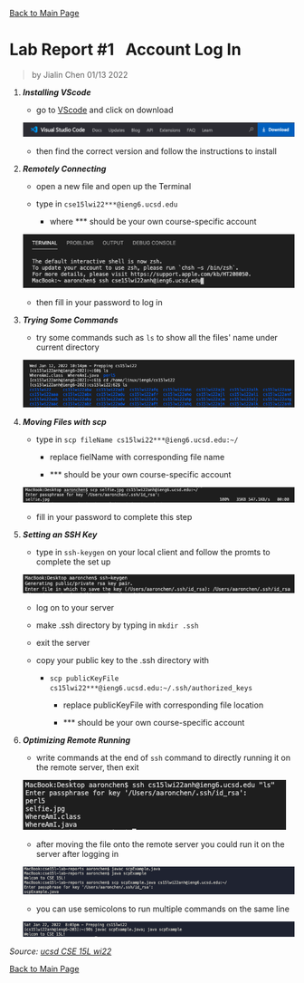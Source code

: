 [Back to Main Page](index.md)

# Lab Report #1 &nbsp; Account Log In

> by Jialin Chen 01/13 2022

1. ***Installing VScode***
    * go to [VScode](https://code.visualstudio.com) and click on download

    ![VScode_download](VScode_download.png)

    * then find the correct version and follow the instructions to install

2. ***Remotely Connecting***

    * open a new file and open up the Terminal

    * type in `cse15lwi22***@ieng6.ucsd.edu`

        * where *** should be your own course-specific account

    ![ssh_login](ssh_login.PNG)

    * then fill in your password to log in

3. ***Trying Some Commands***

    * try some commands such as `ls` to show all the files' name under current directory

    ![ssh_commands](ssh_commands.png)

4. ***Moving Files with scp***

    * type in `scp fileName cs15lwi22***@ieng6.ucsd.edu:~/`

        * replace fielName with corresponding file name 

        * *** should be your own course-specific account

    ![ssh_scp](ssh_scp.png)

    *  fill in your password to complete this step
    
5. ***Setting an SSH Key***

    * type in `ssh-keygen` on your local client and follow the promts to complete the set up

    ![ssh_key](ssh_key.png)

    * log on to your server

    * make .ssh directory by typing in `mkdir .ssh`

    * exit the server
    
    * copy your public key to the .ssh directory with 

        * `scp publicKeyFile cs15lwi22***@ieng6.ucsd.edu:~/.ssh/authorized_keys`

            * replace publicKeyFile with corresponding file location 

            * *** should be your own course-specific account

6. ***Optimizing Remote Running***

    * write commands at the end of `ssh` command to directly running it on the remote server, then exit

    ![ssh_convient](ssh_convient.png)

    * after moving the file onto the remote server you could run it on the server after logging in

    ![scp_ExampleLocal](scp_ExampleLocal.png)

    *  you can use semicolons to run multiple commands on the same line

    ![scp_ExampleServer](scp_ExampleServer.png)

*Source: [ucsd CSE 15L wi22](https://ucsd-cse15l-w22.github.io/week/week1/)*

[Back to Main Page](index.md)